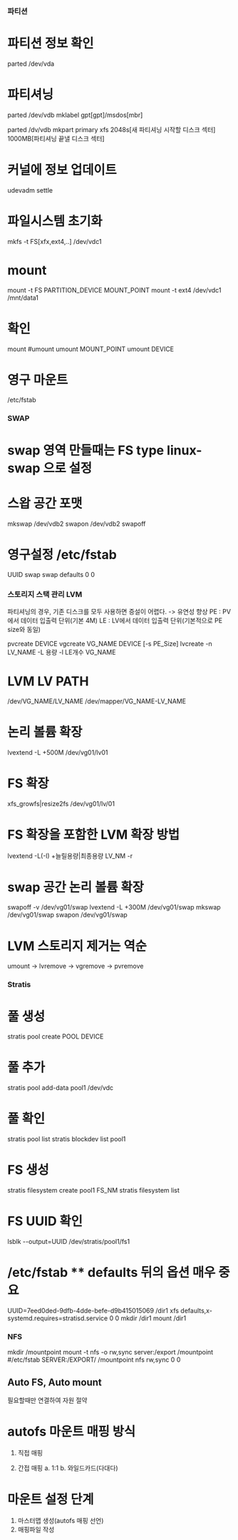### 파티션
# 파티션 정보 확인
parted /dev/vda

# 파티셔닝
parted /dev/vdb mklabel gpt[gpt]/msdos[mbr]

parted /dv/vdb mkpart primary xfs 2048s[새 파티셔닝 시작할 디스크 섹터] 1000MB[파티셔닝 끝낼 디스크 섹터]
# 커널에 정보 업데이트
udevadm settle

# 파일시스템 초기화
mkfs -t FS[xfx,ext4,..] /dev/vdc1 
# mount
mount -t FS PARTITION_DEVICE MOUNT_POINT
mount -t ext4 /dev/vdc1 /mnt/data1
# 확인
mount
#umount
umount MOUNT_POINT
umount DEVICE

# 영구 마운트
/etc/fstab

### SWAP
# swap 영역 만들때는 FS type linux-swap 으로 설정
# 스왑 공간 포맷
mkswap /dev/vdb2
swapon /dev/vdb2
swapoff
# 영구설정 /etc/fstab
UUID  swap  swap  defaults  0 0

### 스토리지 스택 관리 LVM
파티셔닝의 경우, 기존 디스크를 모두 사용하면 증설이 어렵다.
-> 유연성 향상
PE : PV에서 데이터 입출력 단위(기본 4M)
LE : LV에서 데이터 입출력 단위(기본적으로 PE size와 동일)

pvcreate DEVICE
vgcreate VG_NAME DEVICE [-s PE_Size]
lvcreate -n LV_NAME -L 용량 -l LE개수 VG_NAME

# LVM LV PATH
/dev/VG_NAME/LV_NAME
/dev/mapper/VG_NAME-LV_NAME

# 논리 볼륨 확장
lvextend -L +500M /dev/vg01/lv01
# FS 확장
xfs_growfs|resize2fs /dev/vg01/lv/01

# FS 확장을 포함한 LVM 확장 방법
lvextend -L(-l) +늘릴용량|최종용량 LV_NM -r


# swap 공간 논리 볼륨 확장
swapoff -v /dev/vg01/swap
lvextend -L +300M /dev/vg01/swap
mkswap /dev/vg01/swap
swapon /dev/vg01/swap

# LVM 스토리지 제거는 역순
umount -> lvremove -> vgremove -> pvremove


### Stratis
# 풀 생성
stratis pool create POOL DEVICE
# 풀 추가
stratis pool add-data pool1 /dev/vdc
# 풀 확인
stratis pool list
stratis blockdev list pool1
# FS 생성
stratis filesystem create pool1 FS_NM
stratis filesystem list
# FS UUID 확인
lsblk --output=UUID /dev/stratis/pool1/fs1
# /etc/fstab  ** defaults 뒤의 옵션 매우 중요
UUID=7eed0ded-9dfb-4dde-befe-d9b415015069       /dir1   xfs     defaults,x-systemd.requires=stratisd.service    0       0
mkdir /dir1
mount /dir1


### NFS
mkdir /mountpoint
mount -t nfs -o rw,sync server:/export /mountpoint
#/etc/fstab
SERVER:/EXPORT/ /mountpoint nfs rw,sync 0 0

## Auto FS, Auto mount
필요할때만 연결하여 자원 절약

# autofs 마운트 매핑 방식
1. 직접 매핑

2. 간접 매핑
  a. 1:1
  b. 와일드카드(다대다)
 
# 마운트 설정 단계
1. 마스터맵 생성(autofs 매핑 선언)
2. 매핑파일 작성
  
